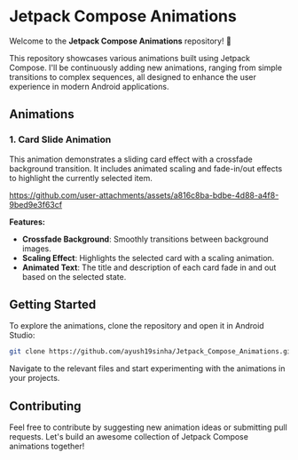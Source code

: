 # Jetpack Compose Animations

Welcome to the **Jetpack Compose Animations** repository! 🎨

This repository showcases various animations built using Jetpack Compose. I'll be continuously adding new animations, ranging from simple transitions to complex sequences, all designed to enhance the user experience in modern Android applications.

## Animations

### 1. Card Slide Animation
This animation demonstrates a sliding card effect with a crossfade background transition. It includes animated scaling and fade-in/out effects to highlight the currently selected item.


https://github.com/user-attachments/assets/a816c8ba-bdbe-4d88-a4f8-9bed9e3f63cf



**Features:**
- **Crossfade Background**: Smoothly transitions between background images.
- **Scaling Effect**: Highlights the selected card with a scaling animation.
- **Animated Text**: The title and description of each card fade in and out based on the selected state.

## Getting Started

To explore the animations, clone the repository and open it in Android Studio:

```bash
git clone https://github.com/ayush19sinha/Jetpack_Compose_Animations.git
```

Navigate to the relevant files and start experimenting with the animations in your projects.

## Contributing

Feel free to contribute by suggesting new animation ideas or submitting pull requests. Let's build an awesome collection of Jetpack Compose animations together!




